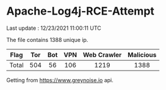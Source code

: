 
# Apache-Log4j-RCE-Attempt

Last update : 12/23/2021 11:00:11 UTC

The file contains 1388 unique ip.

| Flag | Tor | Bot | VPN | Web Crawler | Malicious |
| :-:  | :-: | :-: | :-: | :-:         | :-:       |
| Total| 504  | 56  | 106  | 1219          | 1388        |

Getting from https://www.greynoise.io api.